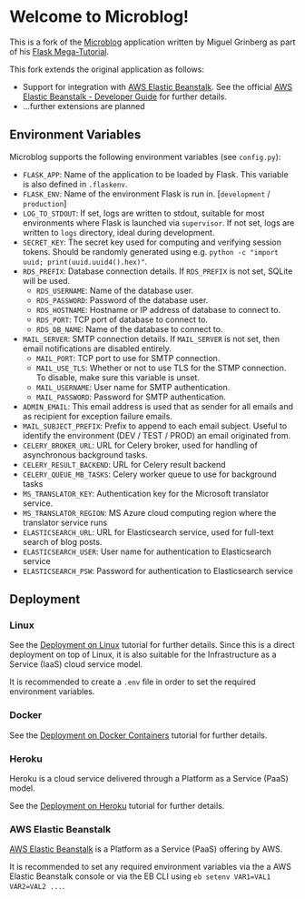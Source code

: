 # Welcome to Microblog!

This is a fork of the [Microblog](https://github.com/miguelgrinberg/microblog) application written by Miguel Grinberg as part of his [Flask Mega-Tutorial](https://blog.miguelgrinberg.com/post/the-flask-mega-tutorial-part-i-hello-world).

This fork extends the original application as follows:
* Support for integration with [AWS Elastic Beanstalk](https://aws.amazon.com/elasticbeanstalk/). See the official [AWS Elastic Beanstalk - Developer Guide](https://docs.aws.amazon.com/elasticbeanstalk/latest/dg/) for further details.
* ...further extensions are planned

## Environment Variables
Microblog supports the following environment variables (see `config.py`):
* `FLASK_APP`: Name of the application to be loaded by Flask. This variable is also defined in `.flaskenv`.
* `FLASK_ENV`: Name of the environment Flask is run in. [`development` / `production`]
* `LOG_TO_STDOUT`: If set, logs are written to stdout, suitable for most environments where Flask is launched via `supervisor`. If not set, logs are written to `logs` directory, ideal during development.
* `SECRET_KEY`: The secret key used for computing and verifying session tokens. Should be randomly generated using e.g. `python -c "import uuid; print(uuid.uuid4().hex)"`.
* `RDS_PREFIX`: Database connection details. If `RDS_PREFIX` is not set, SQLite will be used.
  * `RDS_USERNAME`: Name of the database user.
  * `RDS_PASSWORD`: Password of the database user.
  * `RDS_HOSTNAME`: Hostname or IP address of database to connect to.
  * `RDS_PORT`: TCP port of database to connect to.
  * `RDS_DB_NAME`: Name of the database to connect to.
* `MAIL_SERVER`: SMTP connection details. If `MAIL_SERVER` is not set, then email notifications are disabled entirely.
  * `MAIL_PORT`: TCP port to use for SMTP connection.
  * `MAIL_USE_TLS`: Whether or not to use TLS for the STMP connection. To disable, make sure this variable is unset.
  * `MAIL_USERNAME`: User name for SMTP authentication.
  * `MAIL_PASSWORD`: Password for SMTP authentication.
* `ADMIN_EMAIL`: This email address is used that as sender for all emails and as recipient for exception failure emails.
* `MAIL_SUBJECT_PREFIX`: Prefix to append to each email subject. Useful to identify the environment (DEV / TEST / PROD) an email originated from.
* `CELERY_BROKER_URL`: URL for Celery broker, used for handling of asynchronous background tasks.
* `CELERY_RESULT_BACKEND`: URL for Celery result backend
* `CELERY_QUEUE_MB_TASKS`: Celery worker queue to use for background tasks
* `MS_TRANSLATOR_KEY`: Authentication key for the Microsoft translator service.
* `MS_TRANSLATOR_REGION`: MS Azure cloud computing region where the translator service runs
* `ELASTICSEARCH_URL`: URL for Elasticsearch service, used for full-text search of blog posts.
* `ELASTICSEARCH_USER`: User name for authentication to Elasticsearch service
* `ELASTICSEARCH_PSW`: Password for authentication to Elasticsearch service


## Deployment

### Linux
See the [Deployment on Linux](https://blog.miguelgrinberg.com/post/the-flask-mega-tutorial-part-xvii-deployment-on-linux) tutorial for further details.
Since this is a direct deployment on top of Linux, it is also suitable for the Infrastructure as a Service (IaaS) cloud service model.

It is recommended to create a `.env` file in order to set the required environment variables.

### Docker
See the [Deployment on Docker Containers](https://blog.miguelgrinberg.com/post/the-flask-mega-tutorial-part-xix-deployment-on-docker-containers) tutorial for further details.

### Heroku
Heroku is a cloud service delivered through a Platform as a Service (PaaS) model.

See the [Deployment on Heroku](https://blog.miguelgrinberg.com/post/the-flask-mega-tutorial-part-xviii-deployment-on-heroku) tutorial for further details.

### AWS Elastic Beanstalk
[AWS Elastic Beanstalk](https://aws.amazon.com/elasticbeanstalk/) is a Platform as a Service (PaaS) offering by AWS.

It is recommended to set any required environment variables via the  a AWS Elastic Beanstalk console or via the EB CLI using `eb setenv VAR1=VAL1 VAR2=VAL2 ...`.
